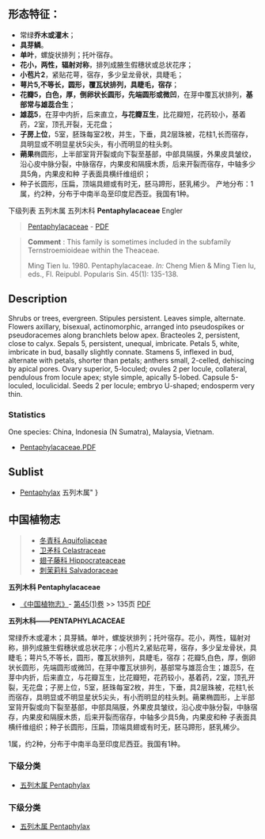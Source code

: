 ## 形态特征：
* 常绿**乔木或灌木**；
* **具芽鳞**。
* **单叶**，螺旋状排列；托叶宿存。
* **花小，两性，辐射对称**，排列成腋生假穗状或总状花序；
* **小苞片2**，紧贴花萼，宿存，多少呈龙骨状，具睫毛；
* **萼片5,不等长，圆形，覆瓦状排列，具睫毛，宿存**；
* **花瓣5，白色，厚，倒卵状长圆形，先端圆形或微凹**，在芽中覆瓦状排列，**基部常与雄蕊合生**；
* **雄蕊5**，在芽中内折，后来直立，**与花瓣互生**，比花瓣短，花药较小，基着药，2室，顶孔开裂，无花盘；
* **子房上位**，5室，胚珠每室2枚，并生，下垂，具2层珠被，花柱1,长而宿存，具明显或不明显星状5尖头，有小而明显的柱头刺。
* **蒴果**椭圆形，上半部室背开裂或向下裂至基部，中部具隔膜，外果皮具皱纹，沿心皮中脉分裂，中脉宿存，内果皮和隔膜木质，后来开裂而宿存，中轴多少具5角，内果皮和种 子表面具横纤维组织；
* 种子长圆形，压扁，顶端具翅或有时无，胚马蹄形，胚乳稀少。
产地分布：1属，约2种，分布于中南半岛至印度尼西亚。我国有1种。

下级列表
五列木属
五列木科 **Pentaphylacaceae** Engler

> [Pentaphylacaceae](http://www.iplant.cn/info/Pentaphylacaceae?t=foc) - [PDF](http://www.iplant.cn/foc/pdf/Pentaphylacaceae.pdf)


> **Comment** : 
> This family is sometimes included in the subfamily Ternstroemioideae within the Theaceae.
>
> Ming Tien lu. 1980. Pentaphylacaceae. *In:* Cheng Mien & Ming Tien lu, eds., Fl. Reipubl. Popularis Sin. 45(1): 135-138.

## Description

Shrubs or trees, evergreen. Stipules persistent. Leaves simple, alternate. Flowers axillary, bisexual, actinomorphic, arranged into pseudospikes or pseudoracemes along branchlets below apex. Bracteoles 2, persistent, close to calyx. Sepals 5, persistent, unequal, imbricate. Petals 5, white, imbricate in bud, basally slightly connate. Stamens 5, inflexed in bud, alternate with petals, shorter than petals; anthers small, 2-celled, dehiscing by apical pores. Ovary superior, 5-loculed; ovules 2 per locule, collateral, pendulous from locule apex; style simple, apically 5-lobed. Capsule 5-loculed, loculicidal. Seeds 2 per locule; embryo U-shaped; endosperm very thin.

### Statistics
One species: China, Indonesia (N Sumatra), Malaysia, Vietnam.


* [Pentaphylacaceae.PDF](http://www.iplant.cn/foc/pdf/Pentaphylacaceae.pdf)

## Sublist

* [Pentaphylax](http://www.iplant.cn/info/Pentaphylax?t=foc) 五列木属"
}

## 中国植物志

> * [冬青科  Aquifoliaceae](Aquifoliaceae-冬青科.md)
> * [卫矛科  Celastraceae](Celastraceae-卫矛科.md)
> * [翅子藤科  Hippocrateaceae](http://www.iplant.cn/info/Hippocrateaceae?t=z)
> * [刺茉莉科  Salvadoraceae](http://www.iplant.cn/info/Salvadoraceae?t=z)


**五列木科 Pentaphylacaceae**

* [《中国植物志》](http://www.iplant.cn/frps)- [第45(1)卷](http://www.iplant.cn/frps/vol/45(1)) >> 135页 [PDF](http://www.iplant.cn/frps/pdf/45(1)/135z.pdf)

**五列木科——PENTAPHYLACACEAE**

常绿乔木或灌木；具芽鳞。单叶，螺旋状排列；托叶宿存。花小，两性，辐射对称，排列成腋生假穗状或总状花序；小苞片2,紧贴花萼，宿存，多少呈龙骨状，具睫毛；萼片5,不等长，圆形，覆瓦状排列，具睫毛，宿存；花瓣5,白色，厚，倒卵状长圆形，先端圆形或微凹，在芽中覆瓦状排列，基部常与雄蕊合生；雄蕊5，在芽中内折，后来直立，与花瓣互生，比花瓣短，花药较小，基着药，2室，顶孔开裂，无花盘；子房上位，5室，胚珠每室2枚，并生，下垂，具2层珠被，花柱1,长而宿存，具明显或不明显星状5尖头，有小而明显的柱头刺。蒴果椭圆形，上半部室背开裂或向下裂至基部，中部具隔膜，外果皮具皱纹，沿心皮中脉分裂，中脉宿存，内果皮和隔膜木质，后来开裂而宿存，中轴多少具5角，内果皮和种 子表面具横纤维组织；种子长圆形，压扁，顶端具翅或有时无，胚马蹄形，胚乳稀少。

1属，约2种，分布于中南半岛至印度尼西亚。我国有1种。

### 下级分类
* [五列木属  Pentaphylax](http://www.iplant.cn/info/Pentaphylax?t=z)

### 下级分类
* [五列木属  Pentaphylax](http://www.iplant.cn/info/sp/Pentaphylax?t=z)
